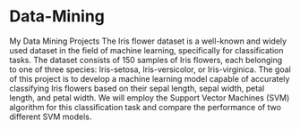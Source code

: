 # Data-Mining
My Data Mining Projects
The Iris flower dataset is a well-known and widely used dataset in the field of machine learning, specifically for classification tasks. The dataset consists of 150 samples of Iris flowers, each belonging to one of three species: Iris-setosa, Iris-versicolor, or Iris-virginica. The goal of this project is to develop a machine learning model capable of accurately classifying Iris flowers based on their sepal length, sepal width, petal length, and petal width. We will employ the Support Vector Machines (SVM) algorithm for this classification task and compare the performance of two different SVM models.
